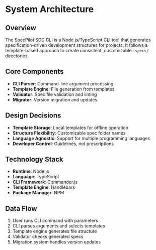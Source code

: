 # System Architecture

## Overview

The SpecPilot SDD CLI is a Node.js/TypeScript CLI tool that generates specification-driven development structures for projects. It follows a template-based approach to create consistent, customizable `.specs/` directories.

## Core Components

- **CLI Parser**: Command-line argument processing
- **Template Engine**: File generation from templates
- **Validator**: Spec file validation and linting
- **Migrator**: Version migration and updates

## Design Decisions

- **Template Storage**: Local templates for offline operation
- **Structure Flexibility**: Customizable spec folder names
- **Language Agnostic**: Support for multiple programming languages
- **Developer Control**: Guidelines, not prescriptions

## Technology Stack

- **Runtime**: Node.js
- **Language**: TypeScript
- **CLI Framework**: Commander.js
- **Template Engine**: Handlebars
- **Package Manager**: NPM

## Data Flow

1. User runs CLI command with parameters
2. CLI parses arguments and selects templates
3. Template engine generates file structure
4. Validator checks generated specs
5. Migration system handles version updates
